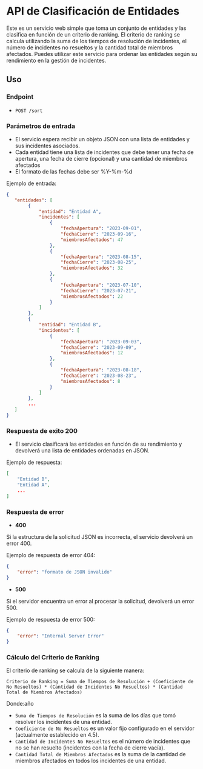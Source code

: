 # API de Clasificación de Entidades

Este es un servicio web simple que toma un conjunto de entidades y las clasifica en función de un criterio de ranking. El criterio de ranking se calcula utilizando la suma de los tiempos de resolución de incidentes, el número de incidentes no resueltos y la cantidad total de miembros afectados. Puedes utilizar este servicio para ordenar las entidades según su rendimiento en la gestión de incidentes.

## Uso

### Endpoint

- `POST /sort`

### Parámetros de entrada

- El servicio espera recibir un objeto JSON con una lista de entidades y sus incidentes asociados.
- Cada entidad tiene una lista de incidentes que debe tener una fecha de apertura, una fecha de cierre (opcional) y una cantidad de miembros afectados
- El formato de las fechas debe ser %Y-%m-%d

Ejemplo de entrada:

```json
{
   "entidades": [
        {
            "entidad": "Entidad A",
            "incidentes": [
                {
                    "fechaApertura": "2023-09-01",
                    "fechaCierre": "2023-09-16",
                    "miembrosAfectados": 47
                },
                {
                    "fechaApertura": "2023-08-15",
                    "fechaCierre": "2023-08-25",
                    "miembrosAfectados": 32
                },
                {
                    "fechaApertura": "2023-07-10",
                    "fechaCierre": "2023-07-21",
                    "miembrosAfectados": 22
                }
            ]
        },
        {
            "entidad": "Entidad B",
            "incidentes": [
                {
                    "fechaApertura": "2023-09-03",
                    "fechaCierre": "2023-09-09",
                    "miembrosAfectados": 12
                },
                {
                    "fechaApertura": "2023-08-18",
                    "fechaCierre": "2023-08-23",
                    "miembrosAfectados": 8
                }
            ]
        },
        ...
   ]
}
```


### Respuesta de exito 200
- El servicio clasificará las entidades en función de su rendimiento y devolverá una lista de entidades ordenadas en JSON.

Ejemplo de respuesta:

```json
[
    "Entidad B",
    "Entidad A",
    ...
]
```

### Respuesta de error
- **400**

Si la estructura de la solicitud JSON es incorrecta, el servicio devolverá un error 400.

  Ejemplo de respuesta de error 404:

  ```json
  {
      "error": "formato de JSON invalido"
  }
```

- **500**

Si el servidor encuentra un error al procesar la solicitud, devolverá un error 500.

  Ejemplo de respuesta de error 500:

  ```json
  {
      "error": "Internal Server Error"
  }
  ```

### Cálculo del Criterio de Ranking

El criterio de ranking se calcula de la siguiente manera:

```
Criterio de Ranking = Suma de Tiempos de Resolución + (Coeficiente de No Resueltos) * (Cantidad de Incidentes No Resueltos) * (Cantidad Total de Miembros Afectados)
```

Donde:año 
- `Suma de Tiempos de Resolución` es la suma de los días que tomó resolver los incidentes de una entidad.
- `Coeficiente de No Resueltos` es un valor fijo configurado en el servidor (actualmente establecido en 4.5).
- `Cantidad de Incidentes No Resueltos` es el número de incidentes que no se han resuelto (incidentes con la fecha de cierre vacía).
- `Cantidad Total de Miembros Afectados` es la suma de la cantidad de miembros afectados en todos los incidentes de una entidad.


